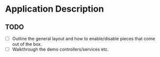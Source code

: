 # Application Description

## TODO

 - [ ] Outline the general layout and how to enable/disable pieces that come out of the box.
 - [ ] Walkthrough the demo controllers/services etc.
